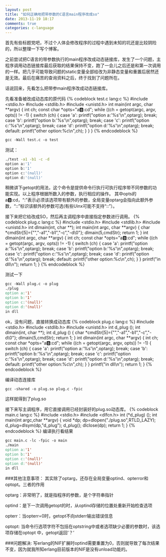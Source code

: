 ```yaml
---
layout: post
title: "如何正确地把带参数的C语言main程序改成so"
date: 2013-11-19 18:17
comments: true
categories: c-language 
---
```


首先有些标题党吧，不过个人体会修改程序的过程中遇到未知的坑还是比较阴险的，所以整理一下写个博客。

之前尝试把C语言的带参数执行的main程序改成动态链接库，发生了一个问题，主程序调用动态链接库最后获取的结果保持不变，跑了一会儿之后还是和第一次调用的一样。把几乎可能导致问题的static变量全部给改为非静态变量和重置后居然还是无效。最后在痛苦的查询资料之后，终于找到了问题所在。

话说回来，先看怎么把带参main程序改成动态链接库。

<!-- more -->

先看准备被改成动态库的原代码
{% codeblock test.c lang:c %}
#include <stdio.h>
#include <stdlib.h>
#include <unistd.h>
int main(int argc, char **argv) {
    int ch;
    const char *opts="a:b::cd";
    while ((ch = getopt(argc, argv, opts)) != -1) {
        switch (ch) {
        case 'a':
            printf("option a:'%s'\n",optarg);
            break;
        case 'b':
            printf("option b:'%s'\n",optarg);
            break;
        case 'c':
            printf("option c:'%s'\n",optarg);
            break;
        case 'd':
            printf("option d:'%s'\n",optarg);
            break;
        default:
            printf("other option:%c\n",ch);
        }
    }
}
{% endcodeblock %}

```makefile
gcc -Wall test.c -o test
```
测试：
```sh
./test -a1 -b1 -c -d
option a:'1'
option b:'1'
option c:'(null)'
option d:'(null)'
```
稍微讲下getopt的用法，这个命令是提供命令行执行可执行程序带不同参数的功能实现。以上程序根据所数入的参数，执行相应的操作。
其中opts的a:b::cd，“:”表示必须该选项带有额外的参数，全局变量optarg会指向此额外参数，“::”标识该额外的参数可选(有些Uinx可能不支持“::”）。

接下来把它给改成SO，然后再主调程序中直接指定参数进行调用。
{% codeblock plug.c lang:c %}
#include <stdio.h>
#include <stdlib.h>
#include <unistd.h>
int dlmain(int, char **);
int main(int argc, char **argv) {
    char *cmdStr[5]={"","-a1","-b1","-c","-d\0"};
    dlmain(5,cmdStr);
    return 1;
}
int dlmain(int argc, char **argv) {
    int ch;
    const char *opts="a:b::cd";
    while ((ch = getopt(argc, argv, opts)) != -1) {
        switch (ch) {
        case 'a':
            printf("option a:'%s'\n",optarg);
            break;
        case 'b':
            printf("option b:'%s'\n",optarg);
            break;
        case 'c':
            printf("option c:'%s'\n",optarg);
            break;
        case 'd':
            printf("option d:'%s'\n",optarg);
            break;
        default:
            printf("other option:%c\n",ch);
        }
    }
    printf("in dll\n");
    return 1;
}
{% endcodeblock %}

测试一下
```makefile
gcc -Wall plug.c -o plug
./plug
option a:'1'
option b:'1'
option c:'(null)'
option d:'(null)'
in dll
```
ok，没有问题，直接转换成动态库
{% codeblock plug.c lang:c %}
#include <stdio.h>
#include <stdlib.h>
#include <unistd.h>
int d_plug ();
int dlmain(int, char **);
int d_plug () {
    char *cmdStr[5]={"","-a1","-b1","-c","-d\0"};
    dlmain(5,cmdStr);
    return 1;
}
int dlmain(int argc, char **argv) {
    int ch;
    const char *opts="a:b::cd";
    while ((ch = getopt(argc, argv, opts)) != -1) {
        switch (ch) {
        case 'a':
            printf("option a:'%s'\n",optarg);
            break;
        case 'b':
            printf("option b:'%s'\n",optarg);
            break;
        case 'c':
            printf("option c:'%s'\n",optarg);
            break;
        case 'd':
            printf("option d:'%s'\n",optarg);
            break;
        default:
            printf("other option:%c\n",ch);
        }
    }
    printf("in dll\n");
    return 1;
}
{% endcodeblock %}

编译动态连接库
```makefile
gcc -shared -o plug.so plug.c -fpic
```
这样就得到了plug.so

接下来写主调程序，用它直接调用已经封装好的plug.so动态库。
{% codeblock main.c lang:c %}
#include <stdio.h>
#include <dlfcn.h>
int (*d_plug) ();
int main(int argc,char **argv) {
    void *dp;
    dp=dlopen("./plug.so",RTLD_LAZY);
    d_plug=dlsym(dp,"d_plug");
    d_plug();
    dlclose(dp);
    return 1;
}
{% endcodeblock %}
编译执行看结果
```makefile
gcc main.c -lc -fpic -o main
./main
option a:'1'
option b:'1'
option c:'(null)'
option d:'(null)'
in dll
```

###其他注意事项：
其实除了optarg，还存在全局变量optind、opterror和optopt。三者的作用

optarg：非常明了，就是指程序的参数，是个字符串指针

optind：是下一次调用getopt的时，从optind存储的位置处重新开始检查选项

opterr：当opterr=0时，getopt不向stderr输出错误信息

optopt: 当命令行选项字符不包括在optstring中或者选项缺少必要的参数时，该选项存储在optopt 中，getopt返回'？’


###问题解决:
写erlang的NIF扩展时optind需要重置为0，否则就导致了每次结果不变，因为就我所知erlang目前版本的NIF是没有unload功能的。

